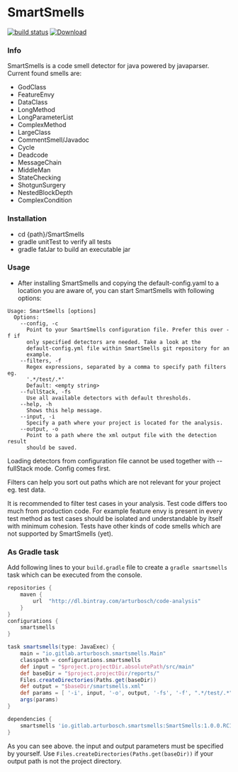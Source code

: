 # SmartSmells

[![build status](https://gitlab.com/arturbosch/SmartSmells/badges/master/build.svg)](https://gitlab.com/arturbosch/SmartSmells/commits/master)
[ ![Download](https://api.bintray.com/packages/arturbosch/code-analysis/SmartSmells/images/download.svg) ](https://bintray.com/arturbosch/code-analysis/SmartSmells/_latestVersion)

### Info

SmartSmells is a code smell detector for java powered by javaparser.
Current found smells are:

- GodClass
- FeatureEnvy
- DataClass
- LongMethod
- LongParameterList
- ComplexMethod
- LargeClass
- CommentSmell/Javadoc
- Cycle
- Deadcode
- MessageChain
- MiddleMan
- StateChecking
- ShotgunSurgery
- NestedBlockDepth
- ComplexCondition

### Installation

- cd {path}/SmartSmells
- gradle unitTest to verify all tests
- gradle fatJar to build an executable jar

### Usage

- After installing SmartSmells and copying the default-config.yaml to a location you are aware of,
you can start SmartSmells with following options:
```
Usage: SmartSmells [options]  
  Options:  
    --config, -c  
      Point to your SmartSmells configuration file. Prefer this over -f if 
      only specified detectors are needed. Take a look at the 
      default-config.yml file within SmartSmells git repository for an 
      example. 
    --filters, -f
      Regex expressions, separated by a comma to specify path filters eg. 
      '.*/test/.*' 
      Default: <empty string>
    --fullStack, -fs
      Use all available detectors with default thresholds.
    --help, -h
      Shows this help message.
    --input, -i
      Specify a path where your project is located for the analysis.
    --output, -o
      Point to a path where the xml output file with the detection result 
      should be saved.
```

Loading detectors from configuration file cannot be used together with --fullStack mode. Config comes first.

Filters can help you sort out paths which are not relevant for your project eg. test data. 

It is recommended to filter test cases in your analysis. Test code differs too much from production code.
For example feature envy is present in every test method as test cases should be isolated and 
understandable by itself with minimum cohesion. 
Tests have other kinds of code smells which are not supported by SmartSmells (yet).

### As Gradle task

Add following lines to your `build.gradle` file to create a `gradle smartsmells` task which can be executed from the console.

```groovy
repositories {
	maven {
		url  "http://dl.bintray.com/arturbosch/code-analysis"
	}
}
configurations {
	smartsmells
}

task smartsmells(type: JavaExec) {
    main = "io.gitlab.arturbosch.smartsmells.Main"
    classpath = configurations.smartsmells
    def input = "$project.projectDir.absolutePath/src/main"
    def baseDir = "$project.projectDir/reports/"
    Files.createDirectories(Paths.get(baseDir)) 
    def output = "$baseDir/smartsmells.xml"
    def params = [ '-i', input, '-o', output, '-fs', '-f', ".*/test/.*"]
    args(params)
}

dependencies {
	smartsmells 'io.gitlab.arturbosch.smartsmells:SmartSmells:1.0.0.RC1'
}
```

As you can see above. the input and output parameters must be specified by yourself.
Use `Files.createDirectories(Paths.get(baseDir))` if your output path is not the project directory.



